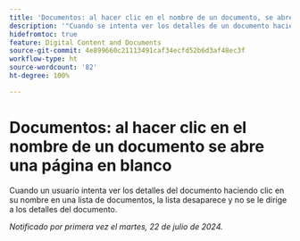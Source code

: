```yaml
---
title: 'Documentos: al hacer clic en el nombre de un documento, se abre una página en blanco"'
description: '"Cuando se intenta ver los detalles de un documento haciendo clic en su nombre en una lista de documentos, la lista desaparece y no se dirige a los detalles del documento".'
hidefromtoc: true
feature: Digital Content and Documents
source-git-commit: 4e899660c21113491caf34ecfd52b6d3af48ec3f
workflow-type: ht
source-wordcount: '82'
ht-degree: 100%

---
```



# Documentos: al hacer clic en el nombre de un documento se abre una página en blanco

Cuando un usuario intenta ver los detalles del documento haciendo clic en su nombre en una lista de documentos, la lista desaparece y no se le dirige a los detalles del documento.

_Notificado por primera vez el martes, 22 de julio de 2024._
